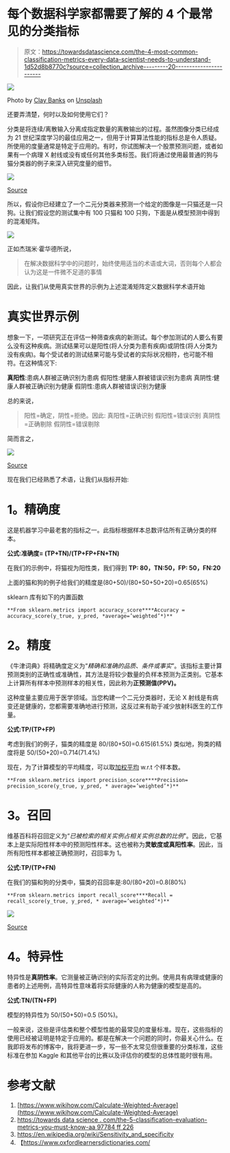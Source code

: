 # 每个数据科学家都需要了解的 4 个最常见的分类指标

> 原文：<https://towardsdatascience.com/the-4-most-common-classification-metrics-every-data-scientist-needs-to-understand-1d52d8b8770c?source=collection_archive---------20----------------------->

![](img/bbd2f7025f89754c4c123e3bde9b60f9.png)

Photo by [Clay Banks](https://unsplash.com/@claybanks?utm_source=medium&utm_medium=referral) on [Unsplash](https://unsplash.com?utm_source=medium&utm_medium=referral)

还要弄清楚，何时以及如何使用它们？

分类是将连续/离散输入分离成指定数量的离散输出的过程。虽然图像分类已经成为 21 世纪深度学习的最佳应用之一，但用于计算算法性能的指标总是令人质疑。所使用的度量通常是特定于应用的。有时，你试图解决一个股票预测问题，或者如果有一个病理 X 射线或没有或任何其他多类标签。我们将通过使用最普通的狗与猫分类器的例子来深入研究度量的细节。

![](img/892505ab016881df1b5d66a142b36569.png)

[Source](https://www.indiatimes.com/lifestyle/15-performance-appraisal-memes-that-are-basically-all-of-us-341809.html)

所以，假设你已经建立了一个二元分类器来预测一个给定的图像是一只猫还是一只狗。让我们假设您的测试集中有 100 只猫和 100 只狗，下面是从模型预测中得到的混淆矩阵。

![](img/39ff74bcd7a895734a978e1f3b981c8d.png)

正如杰瑞米·霍华德所说，

> 在解决数据科学中的问题时，始终使用适当的术语或大词，否则每个人都会认为这是一件微不足道的事情

因此，让我们从使用真实世界的示例为上述混淆矩阵定义数据科学术语开始

# **真实世界示例**

想象一下，一项研究正在评估一种筛查疾病的新测试。每个参加测试的人要么有要么没有这种疾病。测试结果可以是阳性(将人分类为患有疾病)或阴性(将人分类为没有疾病)。每个受试者的测试结果可能与受试者的实际状况相符，也可能不相符。在这种情况下:

**真阳性**:患病人群被正确识别为患病
假阳性:健康人群被错误识别为患病
真阴性:健康人群被正确识别为健康
假阴性:患病人群被错误识别为健康

总的来说，

> 阳性=确定，阴性=拒绝。因此:
> 真阳性=正确识别
> 假阳性=错误识别
> 真阴性=正确剔除
> 假阴性=错误剔除

简而言之，

![](img/d4af98494acd1039b9f876f00ad87f74.png)

[Source](https://blog.exsilio.com/all/accuracy-precision-recall-f1-score-interpretation-of-performance-measures/)

现在我们已经熟悉了术语，让我们从指标开始:

# **1。精确度**

这是机器学习中最老套的指标之一。此指标根据样本总数评估所有正确分类的样本。

**公式:准确度= (TP+TN)/(TP+FP+FN+TN)**

在我们的示例中，将猫视为阳性类，我们得到
**TP: 80，TN:50，FP: 50，FN:20**

上面的猫和狗的例子给我们的精度是(80+50)/(80+50+50+20)=0.65(65%)

sklearn 库有如下的内置函数

```
**From sklearn.metrics import accuracy_score****Accuracy = accuracy_score(y_true, y_pred, *average=’weighted’*)**
```

# **2。精度**

《牛津词典》将精确度定义为“*精确和准确的品质、条件或事实*”。该指标主要计算预测类别的正确性或准确性，其方法是将较少数量的负样本预测为正类别。它基本上计算所有样本中预测样本的相关性，因此称为**正预测值(PPV)。**

这种度量主要应用于医学领域。当您构建一个二元分类器时，无论 X 射线是有病变还是健康的，您都需要准确地进行预测，这反过来有助于减少放射科医生的工作量。

**公式:TP/(TP+FP)**

考虑到我们的例子，猫类的精度是 80/(80+50)=0.615(61.5%)
类似地，狗类的精度将是 50/(50+20)=0.714(71.4%)

现在，为了计算模型的平均精度，可以取[加权平均](https://www.wikihow.com/Calculate-Weighted-Average) w.r.t 个样本数。

```
**From sklearn.metrics import precision_score****Precision= precision_score(y_true, y_pred, * average=’weighted’*)**
```

# **3。召回**

维基百科将召回定义为“*已被检索的相关实例占相关实例总数的比例*”。因此，它基本上是实际阳性样本中的预测阳性样本。这也被称为**灵敏度或真阳性率**。因此，当所有阳性样本都被正确预测时，召回率为 1。

**公式:TP/(TP+FN)**

在我们的猫和狗的分类中，猫类的召回率是:80/(80+20)=0.8(80%)

```
**From sklearn.metrics import recall_score****Recall = recall_score(y_true, y_pred, * average=’weighted’*)**
```

![](img/3b3e29b70c3aa7beb36974651d6e7267.png)

[Source](https://www.digital-mr.com/blog/view/precision-and-recall-in-social-listening)

# **4。特异性**

特异性是**真阴性率**。它测量被正确识别的实际否定的比例。使用具有病理或健康的患者的上述用例，高特异性意味着将实际健康的人称为健康的模型是高的。

**公式:TN/(TN+FP)**

模型的特异性为 50/(50+50)=0.5 (50%)。

一般来说，这些是评估类和整个模型性能的最常见的度量标准。现在，这些指标的使用已经被证明是特定于应用的。都是在解决一个问题的同时，你最关心什么。在我即将发布的博客中，我将更进一步，写一些不太常见但很重要的分类标准，这些标准在参加 Kaggle 和其他平台的比赛以及评估你的模型的总体性能时很有用。

# **参考文献**

1.  [https://www.wikihow.com/Calculate-Weighted-Average](https://www.wikihow.com/Calculate-Weighted-Average)
2.  [https://towards data science . com/the-5-classification-evaluation-metrics-you-must-know-aa 97784 ff 226](/the-5-classification-evaluation-metrics-you-must-know-aa97784ff226)
3.  https://en.wikipedia.org/wiki/Sensitivity_and_specificity
4.  【https://www.oxfordlearnersdictionaries.com/ 